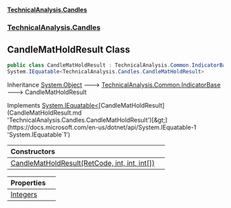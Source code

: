 #### [TechnicalAnalysis.Candles](TechnicalAnalysis.Candles.md 'TechnicalAnalysis.Candles')
### [TechnicalAnalysis.Candles](TechnicalAnalysis.Candles.md#TechnicalAnalysis.Candles 'TechnicalAnalysis.Candles')

## CandleMatHoldResult Class

```csharp
public class CandleMatHoldResult : TechnicalAnalysis.Common.IndicatorBase,
System.IEquatable<TechnicalAnalysis.Candles.CandleMatHoldResult>
```

Inheritance [System.Object](https://docs.microsoft.com/en-us/dotnet/api/System.Object 'System.Object') &#129106; [TechnicalAnalysis.Common.IndicatorBase](https://docs.microsoft.com/en-us/dotnet/api/TechnicalAnalysis.Common.IndicatorBase 'TechnicalAnalysis.Common.IndicatorBase') &#129106; CandleMatHoldResult

Implements [System.IEquatable&lt;](https://docs.microsoft.com/en-us/dotnet/api/System.IEquatable-1 'System.IEquatable`1')[CandleMatHoldResult](CandleMatHoldResult.md 'TechnicalAnalysis.Candles.CandleMatHoldResult')[&gt;](https://docs.microsoft.com/en-us/dotnet/api/System.IEquatable-1 'System.IEquatable`1')

| Constructors | |
| :--- | :--- |
| [CandleMatHoldResult(RetCode, int, int, int[])](CandleMatHoldResult.CandleMatHoldResult(RetCode,int,int,int[]).md 'TechnicalAnalysis.Candles.CandleMatHoldResult.CandleMatHoldResult(TechnicalAnalysis.Common.RetCode, int, int, int[])') | |

| Properties | |
| :--- | :--- |
| [Integers](CandleMatHoldResult.Integers.md 'TechnicalAnalysis.Candles.CandleMatHoldResult.Integers') | |
